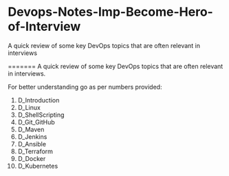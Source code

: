 # Devops-Notes-Imp-Become-Hero-of-Interview

A quick review of some key DevOps topics that are often relevant in interviews

=======
A quick review of some key DevOps topics that are often relevant in interviews.

For better understanding go as per numbers provided:
1. D_Introduction
2. D_Linux
3. D_ShellScripting
4. D_Git_GitHub
5. D_Maven
6. D_Jenkins
7. D_Ansible
8. D_Terraform
9. D_Docker
10. D_Kubernetes
